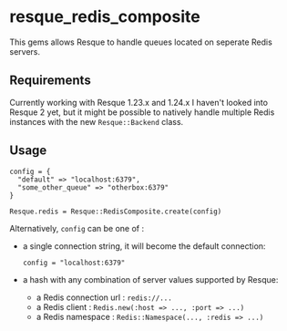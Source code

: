 resque_redis_composite
======================

This gems allows Resque to handle queues located on seperate Redis servers.

Requirements
------------

Currently working with Resque 1.23.x and 1.24.x
I haven't looked into Resque 2 yet, but it might be possible to natively handle multiple Redis instances with the new `Resque::Backend` class.

Usage
-----

    config = {
      "default" => "localhost:6379",
      "some_other_queue" => "otherbox:6379"
    }

    Resque.redis = Resque::RedisComposite.create(config)

Alternatively, `config` can be one of :

  * a single connection string, it will become the default connection:

    `config = "localhost:6379"`

  * a hash with any combination of server values supported by Resque:
    * a Redis connection url : `redis://...`
    * a Redis client : `Redis.new(:host => ..., :port => ...)`
    * a Redis namespace : `Redis::Namespace(..., :redis => ...)`

